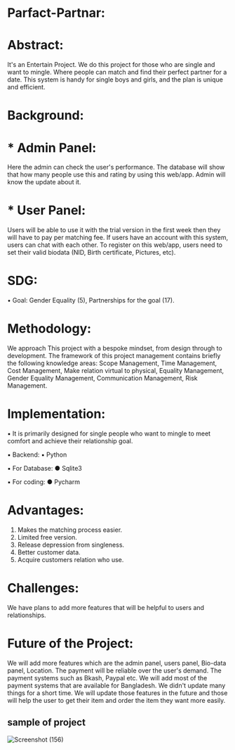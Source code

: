 # Parfact-Partnar:
# Abstract:
It's an Entertain Project. We do this project for those who are single and want to mingle. Where people can match and find their perfect partner for a date. This system is handy for single boys and girls, and the plan is unique and efficient.
# Background:
# * Admin Panel: 
Here the admin can check the user's performance. The database will show that how many people use this and rating by using this web/app. Admin will know the update about it.
# * User Panel: 
Users will be able to use it with the trial version in the first week then they will have to pay per matching fee. If users have an account with this system, users can chat with each other. To register on this web/app, users need to set their valid biodata (NID, Birth certificate, Pictures, etc).
# SDG:
 •	Goal: Gender Equality (5), Partnerships for the goal (17).
 
# Methodology:
We approach This project with a bespoke mindset, from design through to development. The framework of this project management contains briefly the following knowledge areas: Scope Management, Time Management, Cost Management, Make relation virtual to physical, Equality Management, Gender Equality Management, Communication Management, Risk Management.
# Implementation:
 ▪	It is primarily designed for single people who want to mingle to meet comfort and achieve their relationship goal.
 
 ▪	Backend:
  ▪	Python
  
 ▪	For Database:
  ●	Sqlite3
  
 ▪	For coding:
   ● Pycharm
   
# Advantages:
 1.	Makes the matching process easier.
 2.	Limited free version.
 3.	Release depression from singleness.
 4.	Better customer data.
 5.	Acquire customers relation who use.
 
# Challenges:
We have plans to add more features that will be helpful to users and relationships.

# Future of the Project:
We will add more features which are the admin panel, users panel, Bio-data panel, Location. The payment will be reliable over the user's demand. The payment systems such as Bkash, Paypal etc. We will add most of the payment systems that are available for Bangladesh. We didn't update many things for a short time. We will update those features in the future and those will help the user to get their item and order the item they want more easily.

## sample of project
![Screenshot (156)](https://user-images.githubusercontent.com/66082987/146216805-5d22a2dc-ea57-4c80-81fc-ef0cd5504946.png)

